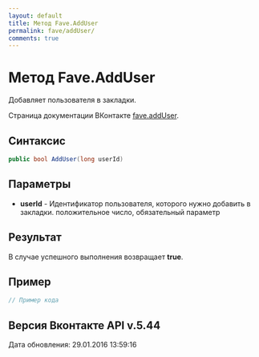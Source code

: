 ```yaml
---
layout: default
title: Метод Fave.AddUser
permalink: fave/addUser/
comments: true
---
```

# Метод Fave.AddUser
Добавляет пользователя в закладки.

Страница документации ВКонтакте [fave.addUser](https://vk.com/dev/fave.addUser).

## Синтаксис
``` csharp
public bool AddUser(long userId)
```

## Параметры
+ **userId** - Идентификатор пользователя, которого нужно добавить в закладки. положительное число, обязательный параметр

## Результат
В случае успешного выполнения возвращает **true**.

## Пример
``` csharp
// Пример кода
```

## Версия Вконтакте API v.5.44
Дата обновления: 29.01.2016 13:59:16
